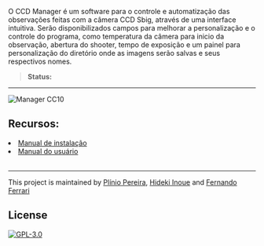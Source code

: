 O CCD Manager é um software para o controle e automatização das observações feitas com a câmera CCD Sbig,
através de uma interface intuitiva. Serão disponibilizados campos para melhorar a personalização e o controle do programa, 
como temperatura da câmera para inicio da observação, abertura do shooter, tempo de exposição e um painel para personalização
do diretório onde as imagens serão salvas e seus respectivos nomes.

> **Status:** 
-----

![Manager CC10](https://raw.githubusercontent.com/pliniopereira/ccd10/master/doc/img/Sele%C3%A7%C3%A3o_009.png)

## Recursos:

<li><a href="https://github.com/pliniopereira/ccd10/blob/master/MANUALDEINSTALACAO.md">Manual de instalação</a></li>
<li><a href="https://github.com/pliniopereira/ccd10/blob/master/MANUALDOUSUARIO.md">Manual do usuário</a></li>
<br>

-----
This project is maintained by [Plínio Pereira](https://github.com/pliniopereira), [Hideki Inoue](https://github.com/hiyoku) and [Fernando Ferrari](https://github.com/fpsf)

## License

[![GPL-3.0](https://www.gnu.org/graphics/gplv3-127x51.png)](https://www.gnu.org/licenses/quick-guide-gplv3.html)
